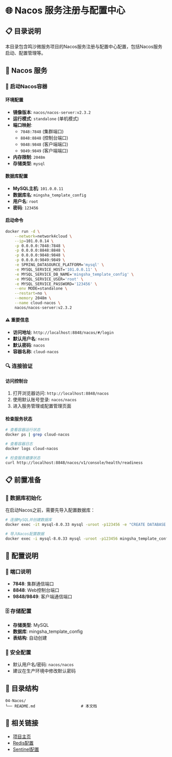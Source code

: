 # 🌐 Nacos 服务注册与配置中心

## 📋 目录说明

本目录包含鸣沙微服务项目的Nacos服务注册与配置中心配置，包括Nacos服务启动、配置管理等。

## 🚀 Nacos 服务

### 🚀 启动Nacos容器

#### 环境配置
- **镜像版本**: `nacos/nacos-server:v2.3.2`
- **运行模式**: `standalone` (单机模式)
- **端口映射**: 
  - `7848:7848` (集群端口)
  - `8848:8848` (控制台端口)
  - `9848:9848` (客户端端口)
  - `9849:9849` (客户端端口)
- **内存限制**: `2048m`
- **存储类型**: `mysql`

#### 数据库配置
- **MySQL主机**: `101.0.0.11`
- **数据库名**: `mingsha_template_config`
- **用户名**: `root`
- **密码**: `123456`

#### 启动命令
```bash
docker run -d \
    --network=network4cloud \
    --ip=101.0.0.14 \
    -p 0.0.0.0:7848:7848 \
    -p 0.0.0.0:8848:8848 \
    -p 0.0.0.0:9848:9848 \
    -p 0.0.0.0:9849:9849 \
    -e SPRING_DATASOURCE_PLATFORM='mysql' \
    -e MYSQL_SERVICE_HOST='101.0.0.11' \
    -e MYSQL_SERVICE_DB_NAME='mingsha_template_config' \
    -e MYSQL_SERVICE_USER='root' \
    -e MYSQL_SERVICE_PASSWORD='123456' \
    --env MODE=standalone \
    --restart=no \
    --memory 2048m \
    --name cloud-nacos \
    nacos/nacos-server:v2.3.2
```

#### ⚠️ 重要信息
- **访问地址**: `http://localhost:8848/nacos/#/login`
- **默认用户名**: `nacos`
- **默认密码**: `nacos`
- **容器名称**: `cloud-nacos`

### 🔍 连接验证

#### 访问控制台
1. 打开浏览器访问: `http://localhost:8848/nacos`
2. 使用默认账号登录: `nacos/nacos`
3. 进入服务管理或配置管理页面

#### 检查服务状态
```bash
# 查看容器运行状态
docker ps | grep cloud-nacos

# 查看容器日志
docker logs cloud-nacos

# 检查服务健康状态
curl http://localhost:8848/nacos/v1/console/health/readiness
```

## 📋 前置准备

### 📝 数据库初始化

在启动Nacos之前，需要先导入配置数据库：

```bash
# 连接MySQL并创建数据库
docker exec -it mysql-8.0.33 mysql -uroot -p123456 -e "CREATE DATABASE IF NOT EXISTS mingsha_template_config CHARACTER SET utf8mb4 COLLATE utf8mb4_bin;"

# 导入Nacos配置数据
docker exec -i mysql-8.0.33 mysql -uroot -p123456 mingsha_template_config < ../../sql/mingsha_template_config.sql
```

## 🔧 配置说明

### 📝 端口说明
- **7848**: 集群通信端口
- **8848**: Web控制台端口
- **9848/9849**: 客户端通信端口

### 🗄️ 存储配置
- **存储类型**: MySQL
- **数据库**: mingsha_template_config
- **表结构**: 自动创建

### 🔐 安全配置
- 默认用户名/密码: `nacos/nacos`
- 建议在生产环境中修改默认密码

## 📁 目录结构

```
04-Nacos/
└── README.md                    # 本文档
```

## 🔗 相关链接

- [项目主页](../../README.md)
- [Redis配置](../03-Redis/README.md)
- [Sentinel配置](../05-Sentinel/README.md)
